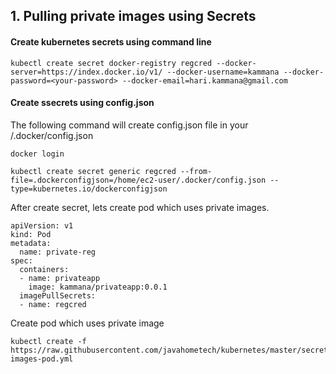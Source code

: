 ## 1. Pulling private images using Secrets

#### Create kubernetes secrets using command line

```
kubectl create secret docker-registry regcred --docker-server=https://index.docker.io/v1/ --docker-username=kammana --docker-password=<your-password> --docker-email=hari.kammana@gmail.com
```
#### Create ssecrets using config.json

The following command will create config.json file in your <home-dir>/.docker/config.json
```
docker login
```

```
kubectl create secret generic regcred --from-file=.dockerconfigjson=/home/ec2-user/.docker/config.json --type=kubernetes.io/dockerconfigjson
```

After create secret, lets create pod which uses private images.

```
apiVersion: v1
kind: Pod
metadata:
  name: private-reg
spec:
  containers:
  - name: privateapp
    image: kammana/privateapp:0.0.1
  imagePullSecrets:
  - name: regcred

```

Create pod which uses private image 

```
kubectl create -f https://raw.githubusercontent.com/javahometech/kubernetes/master/secrets/private-images-pod.yml
```
